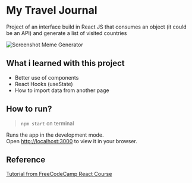 # My Travel Journal 

Project of an interface build in React JS that consumes an object (it could be an API) and generate a list of visited countries

![Screenshot Meme Generator](https://user-images.githubusercontent.com/23657514/158812086-f78b4f0e-e6ed-473f-a1c9-c35afa5490a9.gif)

## What i learned with this project
- Better use of components 
- React Hooks (useState)
- How to import data from another page



## How to run? 
> `npm start` on terminal

Runs the app in the development mode.\
Open [http://localhost:3000](http://localhost:3000) to view it in your browser.

## Reference
[Tutorial from FreeCodeCamp React Course](https://scrimba.com/learn/learnreact)
